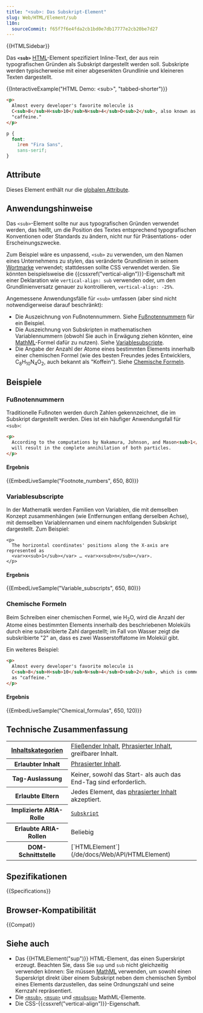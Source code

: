 ```yaml
---
title: "<sub>: Das Subskript-Element"
slug: Web/HTML/Element/sub
l10n:
  sourceCommit: f65f7f6e4fda2cb1bd0e7db17777e2cb20be7d27
---
```


{{HTMLSidebar}}

Das **`<sub>`** [HTML](/de/docs/Web/HTML)-Element spezifiziert Inline-Text, der aus rein typografischen Gründen als Subskript dargestellt werden soll. Subskripte werden typischerweise mit einer abgesenkten Grundlinie und kleineren Texten dargestellt.

{{InteractiveExample("HTML Demo: &lt;sub&gt;", "tabbed-shorter")}}

```html interactive-example
<p>
  Almost every developer's favorite molecule is
  C<sub>8</sub>H<sub>10</sub>N<sub>4</sub>O<sub>2</sub>, also known as
  "caffeine."
</p>
```

```css interactive-example
p {
  font:
    1rem "Fira Sans",
    sans-serif;
}
```

## Attribute

Dieses Element enthält nur die [globalen Attribute](/de/docs/Web/HTML/Global_attributes).

## Anwendungshinweise

Das `<sub>`-Element sollte nur aus typografischen Gründen verwendet werden, das heißt, um die Position des Textes entsprechend typografischen Konventionen oder Standards zu ändern, nicht nur für Präsentations- oder Erscheinungszwecke.

Zum Beispiel wäre es unpassend, `<sub>` zu verwenden, um den Namen eines Unternehmens zu stylen, das veränderte Grundlinien in seinem [Wortmarke](https://en.wikipedia.org/wiki/Wordmark) verwendet; stattdessen sollte CSS verwendet werden. Sie könnten beispielsweise die {{cssxref("vertical-align")}}-Eigenschaft mit einer Deklaration wie `vertical-align: sub` verwenden oder, um den Grundlinienversatz genauer zu kontrollieren, `vertical-align: -25%`.

Angemessene Anwendungsfälle für `<sub>` umfassen (aber sind nicht notwendigerweise darauf beschränkt):

- Die Auszeichnung von Fußnotennummern. Siehe [Fußnotennummern](#fußnotennummern) für ein Beispiel.
- Die Auszeichnung von Subskripten in mathematischen Variablennummern (obwohl Sie auch in Erwägung ziehen könnten, eine [MathML](/de/docs/Web/MathML)-Formel dafür zu nutzen). Siehe [Variablesubscripte](#variablesubscripte).
- Die Angabe der Anzahl der Atome eines bestimmten Elements innerhalb einer chemischen Formel (wie des besten Freundes jedes Entwicklers, C<sub>8</sub>H<sub>10</sub>N<sub>4</sub>O<sub>2</sub>, auch bekannt als "Koffein"). Siehe [Chemische Formeln](#chemische_formeln).

## Beispiele

### Fußnotennummern

Traditionelle Fußnoten werden durch Zahlen gekennzeichnet, die im Subskript dargestellt werden. Dies ist ein häufiger Anwendungsfall für `<sub>`:

```html
<p>
  According to the computations by Nakamura, Johnson, and Mason<sub>1</sub> this
  will result in the complete annihilation of both particles.
</p>
```

#### Ergebnis

{{EmbedLiveSample("Footnote_numbers", 650, 80)}}

### Variablesubscripte

In der Mathematik werden Familien von Variablen, die mit demselben Konzept zusammenhängen (wie Entfernungen entlang derselben Achse), mit demselben Variablennamen und einem nachfolgenden Subskript dargestellt. Zum Beispiel:

```html-nolint
<p>
  The horizontal coordinates' positions along the X-axis are represented as
  <var>x<sub>1</sub></var> … <var>x<sub>n</sub></var>.
</p>
```

#### Ergebnis

{{EmbedLiveSample("Variable_subscripts", 650, 80)}}

### Chemische Formeln

Beim Schreiben einer chemischen Formel, wie H<sub>2</sub>O, wird die Anzahl der Atome eines bestimmten Elements innerhalb des beschriebenen Moleküls durch eine subskribierte Zahl dargestellt; im Fall von Wasser zeigt die subskribierte "2" an, dass es zwei Wasserstoffatome im Molekül gibt.

Ein weiteres Beispiel:

```html
<p>
  Almost every developer's favorite molecule is
  C<sub>8</sub>H<sub>10</sub>N<sub>4</sub>O<sub>2</sub>, which is commonly known
  as "caffeine."
</p>
```

#### Ergebnis

{{EmbedLiveSample("Chemical_formulas", 650, 120)}}

## Technische Zusammenfassung

<table class="properties">
  <tbody>
    <tr>
      <th scope="row">
        <a href="/de/docs/Web/HTML/Content_categories"
          >Inhaltskategorien</a
        >
      </th>
      <td>
        <a href="/de/docs/Web/HTML/Content_categories#flow_content"
          >Fließender Inhalt</a
        >,
        <a href="/de/docs/Web/HTML/Content_categories#phrasing_content"
          >Phrasierter Inhalt</a
        >, greifbarer Inhalt.
      </td>
    </tr>
    <tr>
      <th scope="row">Erlaubter Inhalt</th>
      <td>
        <a href="/de/docs/Web/HTML/Content_categories#phrasing_content"
          >Phrasierter Inhalt</a
        >.
      </td>
    </tr>
    <tr>
      <th scope="row">Tag-Auslassung</th>
      <td>Keiner, sowohl das Start- als auch das End-Tag sind erforderlich.</td>
    </tr>
    <tr>
      <th scope="row">Erlaubte Eltern</th>
      <td>
        Jedes Element, das
        <a href="/de/docs/Web/HTML/Content_categories#phrasing_content"
          >phrasierter Inhalt</a
        > akzeptiert.
      </td>
    </tr>
    <tr>
      <th scope="row">Implizierte ARIA-Rolle</th>
      <td>
        <code
          ><a href="/de/docs/Web/Accessibility/ARIA/Reference/Roles/structural_roles#structural_roles_with_html_equivalents">Subskript</a
          ></code
        >
      </td>
    </tr>
    <tr>
      <th scope="row">Erlaubte ARIA-Rollen</th>
      <td>Beliebig</td>
    </tr>
    <tr>
      <th scope="row">DOM-Schnittstelle</th>
      <td>[`HTMLElement`](/de/docs/Web/API/HTMLElement)</td>
    </tr>
  </tbody>
</table>

## Spezifikationen

{{Specifications}}

## Browser-Kompatibilität

{{Compat}}

## Siehe auch

- Das {{HTMLElement("sup")}} HTML-Element, das einen Superskript erzeugt. Beachten Sie, dass Sie `sup` und `sub` nicht gleichzeitig verwenden können: Sie müssen [MathML](/de/docs/Web/MathML) verwenden, um sowohl einen Superskript direkt über einem Subskript neben dem chemischen Symbol eines Elements darzustellen, das seine Ordnungszahl und seine Kernzahl repräsentiert.
- Die [`<msub>`](/de/docs/Web/MathML/Element/msub), [`<msup>`](/de/docs/Web/MathML/Element/msup) und [`<msubsup>`](/de/docs/Web/MathML/Element/msubsup) MathML-Elemente.
- Die CSS-{{cssxref("vertical-align")}}-Eigenschaft.
